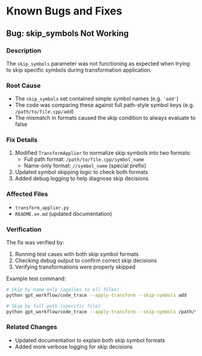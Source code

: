 # Known Bugs and Fixes

## Bug: skip_symbols Not Working

### Description
The `skip_symbols` parameter was not functioning as expected when trying to skip specific symbols during transformation application.

### Root Cause
- The `skip_symbols` set contained simple symbol names (e.g. `'add'`)
- The code was comparing these against full path-style symbol keys (e.g. `/path/to/file.cpp/add`)
- The mismatch in formats caused the skip condition to always evaluate to false

### Fix Details
1. Modified `TransformApplier` to normalize skip symbols into two formats:
   - Full path format: `/path/to/file.cpp/symbol_name`
   - Name-only format: `//symbol_name` (special prefix)
2. Updated symbol skipping logic to check both formats
3. Added debug logging to help diagnose skip decisions

### Affected Files
- `transform_applier.py`
- `README.en.md` (updated documentation)

### Verification
The fix was verified by:
1. Running test cases with both skip symbol formats
2. Checking debug output to confirm correct skip decisions
3. Verifying transformations were properly skipped

Example test command:
```bash
# Skip by name only (applies to all files)
python gpt_workflow/code_trace --apply-transform --skip-symbols add

# Skip by full path (specific file)
python gpt_workflow/code_trace --apply-transform --skip-symbols /path/to/test.cpp/add
```

### Related Changes
- Updated documentation to explain both skip symbol formats
- Added more verbose logging for skip decisions